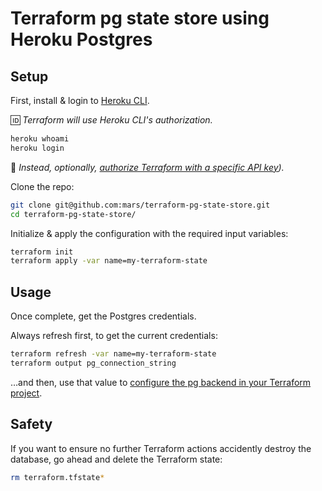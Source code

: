 Terraform pg state store using Heroku Postgres
===========================

Setup
-----

First, install & login to [Heroku CLI](https://devcenter.heroku.com/articles/heroku-cli).

🆔 *Terraform will use Heroku CLI's authorization.*

```bash
heroku whoami
heroku login
```

🔐 *Instead, optionally, [authorize Terraform with a specific API key](https://www.terraform.io/docs/providers/heroku/index.html#authentication)).*

Clone the repo:

```bash
git clone git@github.com:mars/terraform-pg-state-store.git
cd terraform-pg-state-store/
```

Initialize & apply the configuration with the required input variables:

```bash
terraform init
terraform apply -var name=my-terraform-state
```

Usage
-----

Once complete, get the Postgres credentials.

Always refresh first, to get the current credentials:

```bash
terraform refresh -var name=my-terraform-state
terraform output pg_connection_string
```

…and then, use that value to [configure the pg backend in your Terraform project](https://www.terraform.io/docs/backends/types/pg.html).

Safety
------

If you want to ensure no further Terraform actions accidently destroy the database, go ahead and delete the Terraform state:

```bash
rm terraform.tfstate*
```
